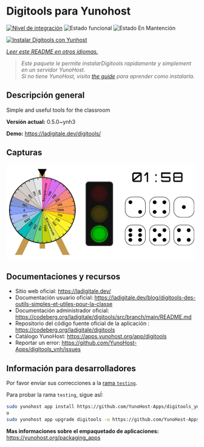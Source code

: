 <!--
Este archivo README esta generado automaticamente<https://github.com/YunoHost/apps/tree/master/tools/readme_generator>
No se debe editar a mano.
-->

# Digitools para Yunohost

[![Nivel de integración](https://apps.yunohost.org/badge/integration/digitools)](https://ci-apps.yunohost.org/ci/apps/digitools/)
![Estado funcional](https://apps.yunohost.org/badge/state/digitools)
![Estado En Mantención](https://apps.yunohost.org/badge/maintained/digitools)

[![Instalar Digitools con Yunhost](https://install-app.yunohost.org/install-with-yunohost.svg)](https://install-app.yunohost.org/?app=digitools)

*[Leer este README en otros idiomas.](./ALL_README.md)*

> *Este paquete le permite instalarDigitools rapidamente y simplement en un servidor YunoHost.*  
> *Si no tiene YunoHost, visita [the guide](https://yunohost.org/install) para aprender como instalarla.*

## Descripción general

Simple and useful tools for the classroom

**Versión actual:** 0.5.0~ynh3

**Demo:** <https://ladigitale.dev/digitools/>

## Capturas

![Captura de Digitools](./doc/screenshots/screenshot.jpg)

## Documentaciones y recursos

- Sitio web oficial: <https://ladigitale.dev/>
- Documentación usuario oficial: <https://ladigitale.dev/blog/digitools-des-outils-simples-et-utiles-pour-la-classe>
- Documentación administrador oficial: <https://codeberg.org/ladigitale/digitools/src/branch/main/README.md>
- Repositorio del código fuente oficial de la aplicación : <https://codeberg.org/ladigitale/digitools>
- Catálogo YunoHost: <https://apps.yunohost.org/app/digitools>
- Reportar un error: <https://github.com/YunoHost-Apps/digitools_ynh/issues>

## Información para desarrolladores

Por favor enviar sus correcciones a la [rama `testing`](https://github.com/YunoHost-Apps/digitools_ynh/tree/testing).

Para probar la rama `testing`, sigue asÍ:

```bash
sudo yunohost app install https://github.com/YunoHost-Apps/digitools_ynh/tree/testing --debug
o
sudo yunohost app upgrade digitools -u https://github.com/YunoHost-Apps/digitools_ynh/tree/testing --debug
```

**Mas informaciones sobre el empaquetado de aplicaciones:** <https://yunohost.org/packaging_apps>

